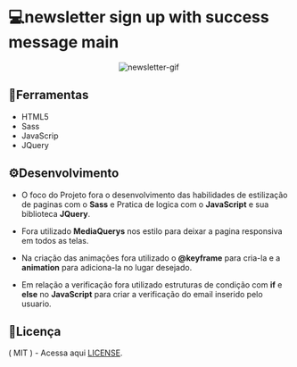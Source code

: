 # 💻newsletter sign up with success message main

<div align="center">
 
![newsletter-gif](https://github.com/matheus369k/newsletter-sign-up-with-success-message-main/assets/47065962/09dabfbf-ec2d-49cf-a1ed-05c869375f56)</div>

## 🧰Ferramentas

- HTML5
- Sass
- JavaScrip
- JQuery

## ⚙️Desenvolvimento

- O foco do Projeto fora o desenvolvimento das habilidades de estilização de paginas com o __Sass__ e Pratica de logica com o __JavaScript__ e  sua biblioteca __JQuery__.

- Fora utilizado __MediaQuerys__ nos estilo para deixar a pagina responsiva em todos as telas.

- Na criação das animações fora utilizado o __@keyframe__ para cria-la e a __animation__ para adiciona-la no lugar desejado.

- Em relação a verificação fora utilizado estruturas de condição com __if__ e __else__ no __JavaScript__ para criar a verificação do email inserido pelo usuario.

## 📃Licença

( MIT ) - Acessa aqui [LICENSE](./LICENSE).

